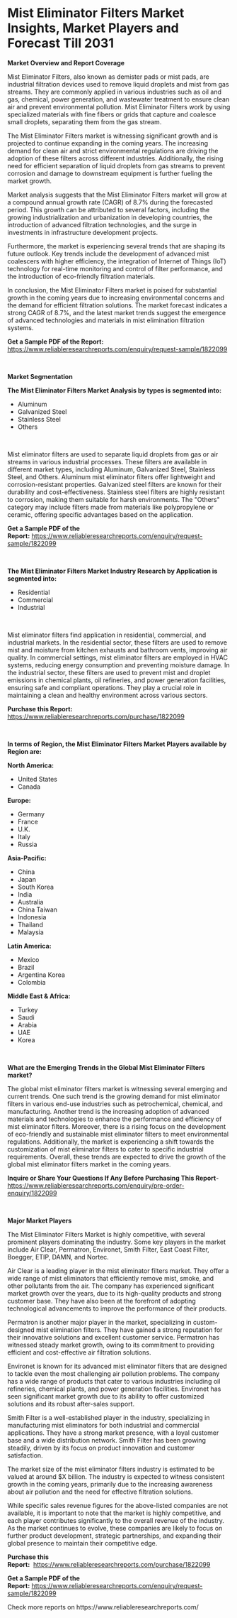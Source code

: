 <p><h1>Mist Eliminator Filters Market Insights, Market Players and Forecast Till 2031</h1></p><p><strong>Market Overview and Report Coverage</strong></p>
<p><p>Mist Eliminator Filters, also known as demister pads or mist pads, are industrial filtration devices used to remove liquid droplets and mist from gas streams. They are commonly applied in various industries such as oil and gas, chemical, power generation, and wastewater treatment to ensure clean air and prevent environmental pollution. Mist Eliminator Filters work by using specialized materials with fine fibers or grids that capture and coalesce small droplets, separating them from the gas stream.</p><p>The Mist Eliminator Filters market is witnessing significant growth and is projected to continue expanding in the coming years. The increasing demand for clean air and strict environmental regulations are driving the adoption of these filters across different industries. Additionally, the rising need for efficient separation of liquid droplets from gas streams to prevent corrosion and damage to downstream equipment is further fueling the market growth.</p><p>Market analysis suggests that the Mist Eliminator Filters market will grow at a compound annual growth rate (CAGR) of 8.7% during the forecasted period. This growth can be attributed to several factors, including the growing industrialization and urbanization in developing countries, the introduction of advanced filtration technologies, and the surge in investments in infrastructure development projects.</p><p>Furthermore, the market is experiencing several trends that are shaping its future outlook. Key trends include the development of advanced mist coalescers with higher efficiency, the integration of Internet of Things (IoT) technology for real-time monitoring and control of filter performance, and the introduction of eco-friendly filtration materials.</p><p>In conclusion, the Mist Eliminator Filters market is poised for substantial growth in the coming years due to increasing environmental concerns and the demand for efficient filtration solutions. The market forecast indicates a strong CAGR of 8.7%, and the latest market trends suggest the emergence of advanced technologies and materials in mist elimination filtration systems.</p></p>
<p><strong>Get a Sample PDF of the Report:</strong> <a href="https://www.reliableresearchreports.com/enquiry/request-sample/1822099">https://www.reliableresearchreports.com/enquiry/request-sample/1822099</a></p>
<p>&nbsp;</p>
<p><strong>Market Segmentation</strong></p>
<p><strong>The Mist Eliminator Filters Market Analysis by types is segmented into:</strong></p>
<p><ul><li>Aluminum</li><li>Galvanized Steel</li><li>Stainless Steel</li><li>Others</li></ul></p>
<p>&nbsp;</p>
<p><p>Mist eliminator filters are used to separate liquid droplets from gas or air streams in various industrial processes. These filters are available in different market types, including Aluminum, Galvanized Steel, Stainless Steel, and Others. Aluminum mist eliminator filters offer lightweight and corrosion-resistant properties. Galvanized steel filters are known for their durability and cost-effectiveness. Stainless steel filters are highly resistant to corrosion, making them suitable for harsh environments. The "Others" category may include filters made from materials like polypropylene or ceramic, offering specific advantages based on the application.</p></p>
<p><strong>Get a Sample PDF of the Report:</strong>&nbsp;<a href="https://www.reliableresearchreports.com/enquiry/request-sample/1822099">https://www.reliableresearchreports.com/enquiry/request-sample/1822099</a></p>
<p>&nbsp;</p>
<p><strong>The Mist Eliminator Filters Market Industry Research by Application is segmented into:</strong></p>
<p><ul><li>Residential</li><li>Commercial</li><li>Industrial</li></ul></p>
<p>&nbsp;</p>
<p><p>Mist eliminator filters find application in residential, commercial, and industrial markets. In the residential sector, these filters are used to remove mist and moisture from kitchen exhausts and bathroom vents, improving air quality. In commercial settings, mist eliminator filters are employed in HVAC systems, reducing energy consumption and preventing moisture damage. In the industrial sector, these filters are used to prevent mist and droplet emissions in chemical plants, oil refineries, and power generation facilities, ensuring safe and compliant operations. They play a crucial role in maintaining a clean and healthy environment across various sectors.</p></p>
<p><strong>Purchase this Report:</strong>&nbsp; <a href="https://www.reliableresearchreports.com/purchase/1822099">https://www.reliableresearchreports.com/purchase/1822099</a></p>
<p>&nbsp;</p>
<p><strong>In terms of Region, the Mist Eliminator Filters Market Players available by Region are:</strong></p>
<p>
    <p> <strong> North America: </strong>
        <ul>
            <li>United States</li>
            <li>Canada</li>
        </ul>
        </p> 
    <p> <strong> Europe: </strong>
        <ul>
            <li>Germany</li>
            <li>France</li>
            <li>U.K.</li>
            <li>Italy</li>
            <li>Russia</li>
        </ul>
        </p> 
    <p> <strong> Asia-Pacific: </strong>
        <ul>
            <li>China</li>
            <li>Japan</li>
            <li>South Korea</li>
            <li>India</li>
            <li>Australia</li>
            <li>China Taiwan</li>
            <li>Indonesia</li>
            <li>Thailand</li>
            <li>Malaysia</li>
        </ul>
        </p> 
    <p> <strong> Latin America: </strong>
        <ul>
            <li>Mexico</li>
            <li>Brazil</li>
            <li>Argentina Korea</li>
            <li>Colombia</li>
        </ul>
        </p> 
    <p> <strong> Middle East & Africa: </strong>
        <ul>
            <li>Turkey</li>
            <li>Saudi</li>
            <li>Arabia</li>
            <li>UAE</li>
            <li>Korea</li>
        </ul>
    </p>
    </p>
<p>&nbsp;</p>
<p><strong>What are the Emerging Trends in the Global Mist Eliminator Filters market?</strong></p>
<p><p>The global mist eliminator filters market is witnessing several emerging and current trends. One such trend is the growing demand for mist eliminator filters in various end-use industries such as petrochemical, chemical, and manufacturing. Another trend is the increasing adoption of advanced materials and technologies to enhance the performance and efficiency of mist eliminator filters. Moreover, there is a rising focus on the development of eco-friendly and sustainable mist eliminator filters to meet environmental regulations. Additionally, the market is experiencing a shift towards the customization of mist eliminator filters to cater to specific industrial requirements. Overall, these trends are expected to drive the growth of the global mist eliminator filters market in the coming years.</p></p>
<p><strong>Inquire or Share Your Questions If Any Before Purchasing This Report</strong>- <a href="https://www.reliableresearchreports.com/enquiry/pre-order-enquiry/1822099">https://www.reliableresearchreports.com/enquiry/pre-order-enquiry/1822099</a></p>
<p>&nbsp;</p>
<p><strong>Major Market Players</strong></p>
<p><p>The Mist Eliminator Filters Market is highly competitive, with several prominent players dominating the industry. Some key players in the market include Air Clear, Permatron, Environet, Smith Filter, East Coast Filter, Boegger, ETIP, DAMN, and Nortec. </p><p>Air Clear is a leading player in the mist eliminator filters market. They offer a wide range of mist eliminators that efficiently remove mist, smoke, and other pollutants from the air. The company has experienced significant market growth over the years, due to its high-quality products and strong customer base. They have also been at the forefront of adopting technological advancements to improve the performance of their products.</p><p>Permatron is another major player in the market, specializing in custom-designed mist elimination filters. They have gained a strong reputation for their innovative solutions and excellent customer service. Permatron has witnessed steady market growth, owing to its commitment to providing efficient and cost-effective air filtration solutions.</p><p>Environet is known for its advanced mist eliminator filters that are designed to tackle even the most challenging air pollution problems. The company has a wide range of products that cater to various industries including oil refineries, chemical plants, and power generation facilities. Environet has seen significant market growth due to its ability to offer customized solutions and its robust after-sales support.</p><p>Smith Filter is a well-established player in the industry, specializing in manufacturing mist eliminators for both industrial and commercial applications. They have a strong market presence, with a loyal customer base and a wide distribution network. Smith Filter has been growing steadily, driven by its focus on product innovation and customer satisfaction.</p><p>The market size of the mist eliminator filters industry is estimated to be valued at around $X billion. The industry is expected to witness consistent growth in the coming years, primarily due to the increasing awareness about air pollution and the need for effective filtration solutions.</p><p>While specific sales revenue figures for the above-listed companies are not available, it is important to note that the market is highly competitive, and each player contributes significantly to the overall revenue of the industry. As the market continues to evolve, these companies are likely to focus on further product development, strategic partnerships, and expanding their global presence to maintain their competitive edge.</p></p>
<p><strong>Purchase this Report:</strong>&nbsp;&nbsp;<a href="https://www.reliableresearchreports.com/purchase/1822099">https://www.reliableresearchreports.com/purchase/1822099</a></p>
<p></p>
<p><strong>Get a Sample PDF of the Report:</strong>&nbsp;<a href="https://www.reliableresearchreports.com/enquiry/request-sample/1822099">https://www.reliableresearchreports.com/enquiry/request-sample/1822099</a></p>
<p>Check more reports on https://www.reliableresearchreports.com/</p>